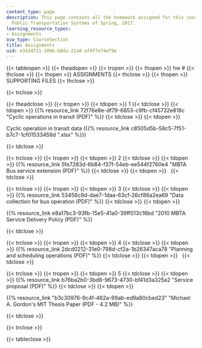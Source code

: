 ```yaml
---
content_type: page
description: This page contains all the homework assigned for this course of MIT 1.258
  Public Transportation Systems of Spring, 2017.
learning_resource_types:
- Assignments
ocw_type: CourseSection
title: Assignments
uid: e3434711-209b-b8da-22a0-af4f7e74ef9e
---
```


{{< tableopen >}}
{{< theadopen >}}
{{< tropen >}}
{{< thopen >}}
hw #
{{< thclose >}}
{{< thopen >}}
ASSIGNMENTS
{{< thclose >}}
{{< thopen >}}
SUPPORTING FILES
{{< thclose >}}

{{< trclose >}}

{{< theadclose >}}
{{< tropen >}}
{{< tdopen >}}
1
{{< tdclose >}}
{{< tdopen >}}
{{% resource_link 72f76e8e-df79-6853-c9fb-cf45732e818c "Cyclic operations in transit (PDF)" %}}
{{< tdclose >}}
{{< tdopen >}}


Cyclic operation in transit data ({{% resource_link c8505d5b-58c5-7f51-b7c7-1cf01533459d ".xlsx" %}})


{{< tdclose >}}

{{< trclose >}}
{{< tropen >}}
{{< tdopen >}}
2
{{< tdclose >}}
{{< tdopen >}}
{{% resource_link 5fe7283d-6b84-f37f-54eb-ee544f2760e4 "MBTA Bus service extension (PDF)" %}}
{{< tdclose >}}
{{< tdopen >}}
 
{{< tdclose >}}

{{< trclose >}}
{{< tropen >}}
{{< tdopen >}}
3
{{< tdclose >}}
{{< tdopen >}}
{{% resource_link 53456c9d-dae7-1daa-63cf-26cf86a2ea69 "Data collection for bus operation (PDF)" %}}
{{< tdclose >}}
{{< tdopen >}}


{{% resource_link e8a17bc3-93fb-15e5-41a0-39ff013c16bd "2010 MBTA Service Delivery Policy (PDF)" %}}


{{< tdclose >}}

{{< trclose >}}
{{< tropen >}}
{{< tdopen >}}
4
{{< tdclose >}}
{{< tdopen >}}
{{% resource_link 2dcd0212-31e0-798d-cf2a-1b26347aca78 "Planning and scheduling operations (PDF)" %}}
{{< tdclose >}}
{{< tdopen >}}
 
{{< tdclose >}}

{{< trclose >}}
{{< tropen >}}
{{< tdopen >}}
5
{{< tdclose >}}
{{< tdopen >}}
{{% resource_link b76ba2b0-3bd8-9673-4730-bf41d3a325a2 "Service proposal (PDF)" %}}
{{< tdclose >}}
{{< tdopen >}}


{{% resource_link "b3c30976-9c4f-462a-99ab-ed9a80cbed23" "Michael A. Gordon's MIT Thesis Paper (PDF - 4.2 MB)" %}}


{{< tdclose >}}

{{< trclose >}}

{{< tableclose >}}